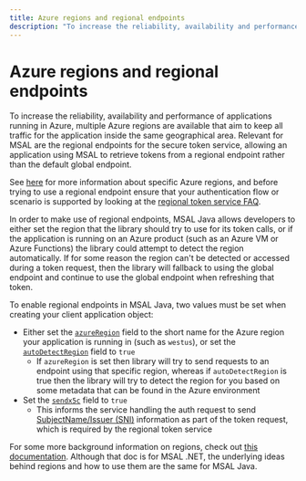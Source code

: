 ```yaml
---
title: Azure regions and regional endpoints
description: "To increase the reliability, availability and performance of applications running in Azure, multiple Azure regions are available that aim to keep all traffic for the application inside the same geographical area."
---
```


# Azure regions and regional endpoints

To increase the reliability, availability and performance of applications running in Azure, multiple Azure regions are available that aim to keep all traffic for the application inside the same geographical area. Relevant for MSAL are the regional endpoints for the secure token service, allowing an application using MSAL to retrieve tokens from a regional endpoint rather than the default global endpoint.

See [here](https://azure.microsoft.com/global-infrastructure/geographies/#geographies) for more information about specific Azure regions, and before trying to use a regional endpoint ensure that your authentication flow or scenario is supported by looking at the [regional token service FAQ](/identity/microsoft-identity-platform/ests-r-faq).

In order to make use of regional endpoints, MSAL Java allows developers to either set the region that the library should try to use for its token calls, or if the application is running on an Azure product (such as an Azure VM or Azure Functions) the library could attempt to detect the region automatically. If for some reason the region can't be detected or accessed during a token request, then the library will fallback to using the global endpoint and continue to use the global endpoint when refreshing that token.

To enable regional endpoints in MSAL Java, two values must be set when creating your client application object:

* Either set the [`azureRegion`](https://github.com/AzureAD/microsoft-authentication-library-for-java/blob/62927a1f32cfeceaba1afb1bdf982d05d6446823/src/main/java/com/microsoft/aad/msal4j/AbstractClientApplicationBase.java#L103) field to the short name for the Azure region your application is running in (such as `westus`), or set the [`autoDetectRegion`](https://github.com/AzureAD/microsoft-authentication-library-for-java/blob/62927a1f32cfeceaba1afb1bdf982d05d6446823/src/main/java/com/microsoft/aad/msal4j/AbstractClientApplicationBase.java#L99) field to `true`
  * If `azureRegion` is set then library will try to send requests to an endpoint using that specific region, whereas if `autoDetectRegion` is true then the library will try to detect the region for you based on some metadata that can be found in the Azure environment
* Set the [`sendx5c`](xref:com.microsoft.aad.msal4j.ConfidentialClientApplication.Builder.sendX5c(boolean)) field to `true`
  * This informs the service handling the auth request to send [SubjectName/Issuer (SNI)](https://github.com/AzureAD/microsoft-authentication-library-for-java/issues/219) information as part of the token request, which is required by the regional token service

For some more background information on regions, check out [this documentation](/identity/microsoft-identity-platform/msal-net-regional-adoption). Although that doc is for MSAL .NET, the underlying ideas behind regions and how to use them are the same for MSAL Java.
